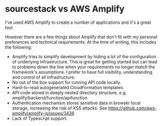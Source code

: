 # sourcestack vs AWS Amplify

I've used AWS Amplify to create a number of applications and it's a great tool. 

However there are a few things about Amplify that don't fit with my personal preferences and technical requirements. At the time of writing, this includes the following:

- Amplify tries to simplify development by hiding a lot of the configuration of underlying infrastructure. This is great for getting started but can lead to problems down the line when your requirements no longer match the framework's assumptions. I prefer to have full visibility, understanding and control of all infrastructure.
- No out of the box support for running API code locally.
- Hard-to-read autogenerated CloudFormation templates.
- API code stored in deeply nested directory structure, e.g. amplify/backend/function/apifunction
- Authentication mechanism stores sensitive data in browser local storage, increasing the risk of XSS attacks. See https://github.com/aws-amplify/amplify-js/issues/3436
- Lack of Typescript support.